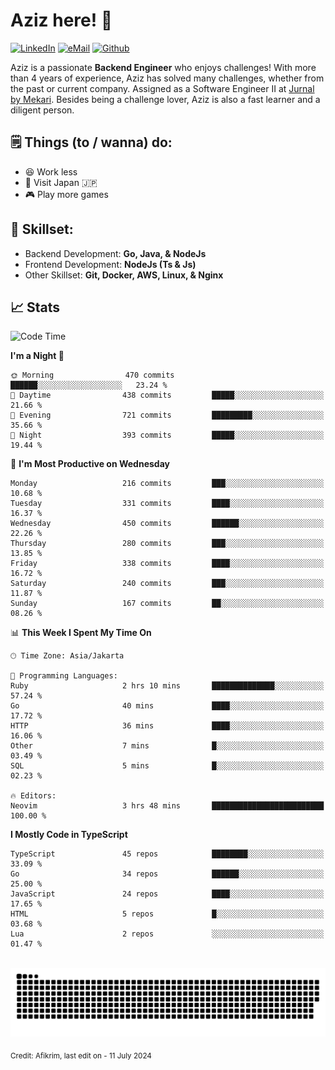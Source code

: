 # Aziz here! 👋

[![LinkedIn](https://img.shields.io/static/v1?message=afikrim&logo=linkedin&label=&color=0077B5&logoColor=white&labelColor=&style=for-the-badge)](https://www.linkedin.com/in/afikrim)
[![eMail](https://img.shields.io/static/v1?message=afikrim10@gmail.com&logo=gmail&label=&color=D14836&logoColor=white&labelColor=&style=for-the-badge)](mailto:afikrim10@gmail.com)
[![Github](https://komarev.com/ghpvc/?username=afikrim&label=Visitors&style=for-the-badge)](https://www.github.com/afikrim)

<!--Introduction-->
Aziz is a passionate **Backend Engineer** who enjoys challenges! With more than 4 years of experience, Aziz has solved many challenges, whether from the past or current company. Assigned as a Software Engineer II at [Jurnal by Mekari](https://jurnal.id). Besides being a challenge lover, Aziz is also a fast learner and a diligent person.

<!--Things TODO-->
## 🗒️ Things (to / wanna) do:

- 😆 Work less
- 🚀 Visit Japan 🇯🇵
- 🎮 Play more games

<!--Skillset-->
## 🏅 Skillset:

- Backend Development: **Go, Java, & NodeJs**
- Frontend Development: **NodeJs (Ts & Js)**
- Other Skillset: **Git, Docker, AWS, Linux, & Nginx**

## 📈 Stats  

<!--START_SECTION:waka-->
![Code Time](http://img.shields.io/badge/Code%20Time-1%2C978%20hrs%204%20mins-blue)

**I'm a Night 🦉** 

```text
🌞 Morning                470 commits         ██████░░░░░░░░░░░░░░░░░░░   23.24 % 
🌆 Daytime                438 commits         █████░░░░░░░░░░░░░░░░░░░░   21.66 % 
🌃 Evening                721 commits         █████████░░░░░░░░░░░░░░░░   35.66 % 
🌙 Night                  393 commits         █████░░░░░░░░░░░░░░░░░░░░   19.44 % 
```
📅 **I'm Most Productive on Wednesday** 

```text
Monday                   216 commits         ███░░░░░░░░░░░░░░░░░░░░░░   10.68 % 
Tuesday                  331 commits         ████░░░░░░░░░░░░░░░░░░░░░   16.37 % 
Wednesday                450 commits         ██████░░░░░░░░░░░░░░░░░░░   22.26 % 
Thursday                 280 commits         ███░░░░░░░░░░░░░░░░░░░░░░   13.85 % 
Friday                   338 commits         ████░░░░░░░░░░░░░░░░░░░░░   16.72 % 
Saturday                 240 commits         ███░░░░░░░░░░░░░░░░░░░░░░   11.87 % 
Sunday                   167 commits         ██░░░░░░░░░░░░░░░░░░░░░░░   08.26 % 
```


📊 **This Week I Spent My Time On** 

```text
🕑︎ Time Zone: Asia/Jakarta

💬 Programming Languages: 
Ruby                     2 hrs 10 mins       ██████████████░░░░░░░░░░░   57.24 % 
Go                       40 mins             ████░░░░░░░░░░░░░░░░░░░░░   17.72 % 
HTTP                     36 mins             ████░░░░░░░░░░░░░░░░░░░░░   16.06 % 
Other                    7 mins              █░░░░░░░░░░░░░░░░░░░░░░░░   03.49 % 
SQL                      5 mins              █░░░░░░░░░░░░░░░░░░░░░░░░   02.23 % 

🔥 Editors: 
Neovim                   3 hrs 48 mins       █████████████████████████   100.00 % 
```

**I Mostly Code in TypeScript** 

```text
TypeScript               45 repos            ████████░░░░░░░░░░░░░░░░░   33.09 % 
Go                       34 repos            ██████░░░░░░░░░░░░░░░░░░░   25.00 % 
JavaScript               24 repos            ████░░░░░░░░░░░░░░░░░░░░░   17.65 % 
HTML                     5 repos             █░░░░░░░░░░░░░░░░░░░░░░░░   03.68 % 
Lua                      2 repos             ░░░░░░░░░░░░░░░░░░░░░░░░░   01.47 % 
```




<!--END_SECTION:waka-->


<br clear="both">

<div align="center">
  <img src="https://raw.githubusercontent.com/afikrim/afikrim/output/snake.svg" alt="Snake animation" />
</div>


<sub>Credit: Afikrim, last edit on - 11 July 2024</sub>
